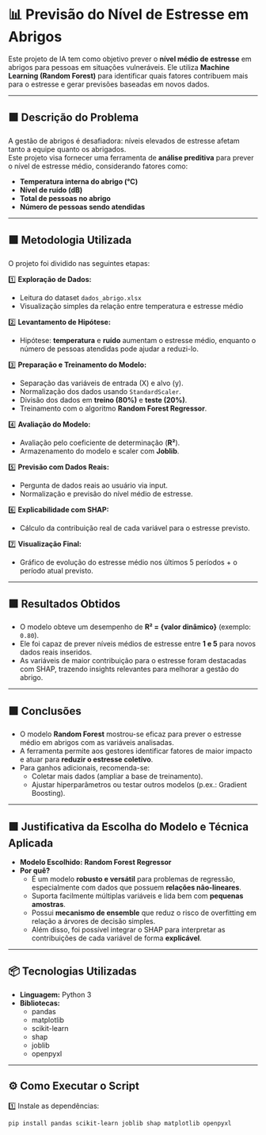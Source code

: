 # 📊 Previsão do Nível de Estresse em Abrigos

Este projeto de IA tem como objetivo prever o **nível médio de estresse** em abrigos para pessoas em situações vulneráveis. Ele utiliza **Machine Learning (Random Forest)** para identificar quais fatores contribuem mais para o estresse e gerar previsões baseadas em novos dados.

---

## 🟩 Descrição do Problema

A gestão de abrigos é desafiadora: níveis elevados de estresse afetam tanto a equipe quanto os abrigados.  
Este projeto visa fornecer uma ferramenta de **análise preditiva** para prever o nível de estresse médio, considerando fatores como:

- **Temperatura interna do abrigo (°C)**
- **Nível de ruído (dB)**
- **Total de pessoas no abrigo**
- **Número de pessoas sendo atendidas**

---

## 🟩 Metodologia Utilizada

O projeto foi dividido nas seguintes etapas:

1️⃣ **Exploração de Dados:**  
- Leitura do dataset `dados_abrigo.xlsx`  
- Visualização simples da relação entre temperatura e estresse médio  

2️⃣ **Levantamento de Hipótese:**  
- Hipótese: **temperatura** e **ruído** aumentam o estresse médio, enquanto o número de pessoas atendidas pode ajudar a reduzi-lo.

3️⃣ **Preparação e Treinamento do Modelo:**  
- Separação das variáveis de entrada (X) e alvo (y).  
- Normalização dos dados usando `StandardScaler`.  
- Divisão dos dados em **treino (80%)** e **teste (20%)**.  
- Treinamento com o algoritmo **Random Forest Regressor**.

4️⃣ **Avaliação do Modelo:**  
- Avaliação pelo coeficiente de determinação (**R²**).  
- Armazenamento do modelo e scaler com **Joblib**.

5️⃣ **Previsão com Dados Reais:**  
- Pergunta de dados reais ao usuário via input.  
- Normalização e previsão do nível médio de estresse.

6️⃣ **Explicabilidade com SHAP:**  
- Cálculo da contribuição real de cada variável para o estresse previsto.

7️⃣ **Visualização Final:**  
- Gráfico de evolução do estresse médio nos últimos 5 períodos + o período atual previsto.

---

## 🟩 Resultados Obtidos

- O modelo obteve um desempenho de **R² = {valor dinâmico}** (exemplo: `0.80`).  
- Ele foi capaz de prever níveis médios de estresse entre **1 e 5** para novos dados reais inseridos.  
- As variáveis de maior contribuição para o estresse foram destacadas com SHAP, trazendo insights relevantes para melhorar a gestão do abrigo.

---

## 🟩 Conclusões

- O modelo **Random Forest** mostrou-se eficaz para prever o estresse médio em abrigos com as variáveis analisadas.  
- A ferramenta permite aos gestores identificar fatores de maior impacto e atuar para **reduzir o estresse coletivo**.  
- Para ganhos adicionais, recomenda-se:  
  - Coletar mais dados (ampliar a base de treinamento).  
  - Ajustar hiperparâmetros ou testar outros modelos (p.ex.: Gradient Boosting).  

---

## 🟩 Justificativa da Escolha do Modelo e Técnica Aplicada

- **Modelo Escolhido:** **Random Forest Regressor**  
- **Por quê?**  
  - É um modelo **robusto e versátil** para problemas de regressão, especialmente com dados que possuem **relações não-lineares**.  
  - Suporta facilmente múltiplas variáveis e lida bem com **pequenas amostras**.  
  - Possui **mecanismo de ensemble** que reduz o risco de overfitting em relação a árvores de decisão simples.  
  - Além disso, foi possível integrar o SHAP para interpretar as contribuições de cada variável de forma **explicável**.

---

## 📦 Tecnologias Utilizadas

- **Linguagem:** Python 3  
- **Bibliotecas:**  
  - pandas  
  - matplotlib  
  - scikit-learn  
  - shap  
  - joblib  
  - openpyxl  

---

## ⚙️ Como Executar o Script

1️⃣ Instale as dependências:  
```bash
pip install pandas scikit-learn joblib shap matplotlib openpyxl
